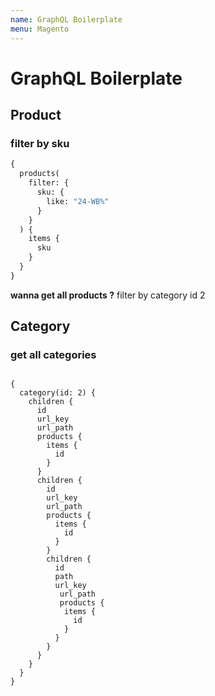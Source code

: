 ```yaml
---
name: GraphQL Boilerplate
menu: Magento
---
```


# GraphQL Boilerplate
## Product

### filter by sku


```graphql
{
  products(
    filter: { 
      sku: {
        like: "24-WB%"
      } 
    }
  ) {
    items {
      sku
    }
  }
}
```

**wanna get all products ?** filter by category id 2

## Category 

### get all categories

```text

{
  category(id: 2) {
    children {
      id
      url_key
      url_path
      products {
        items {
          id
        }
      }
      children {
        id
        url_key
        url_path
        products {
          items {
            id
          }
        }
        children {
          id
          path
          url_key
           url_path
           products {
            items {
              id
            }
          }
        }
      }
    }
  }
}
```
